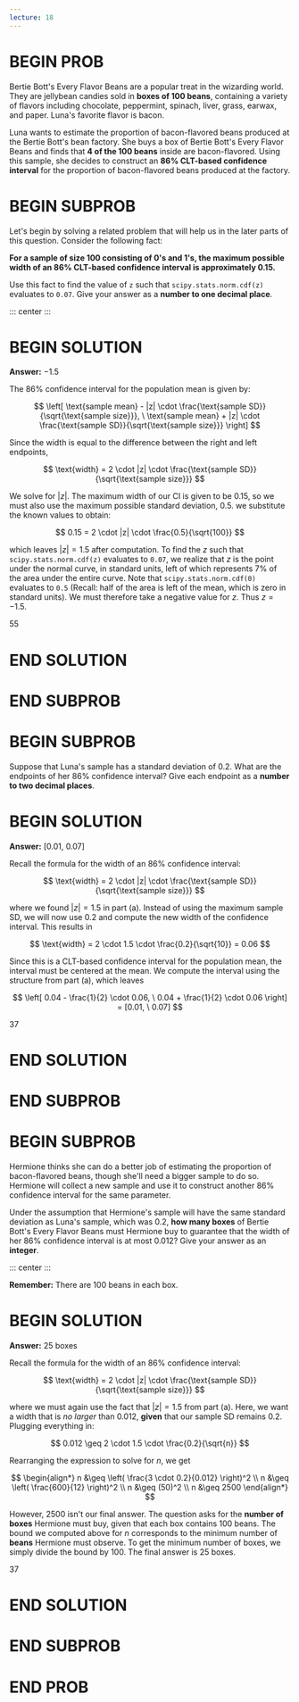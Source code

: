 ```yaml
---
lecture: 18
---
```


# BEGIN PROB




Bertie Bott's Every Flavor Beans are a popular treat in the wizarding
world. They are jellybean candies sold in **boxes of 100 beans**,
containing a variety of flavors including chocolate, peppermint,
spinach, liver, grass, earwax, and paper. Luna's favorite flavor is
bacon.


Luna wants to estimate the proportion of bacon-flavored beans produced
at the Bertie Bott's bean factory. She buys a box of Bertie Bott's Every
Flavor Beans and finds that **4 of the 100 beans** inside are
bacon-flavored. Using this sample, she decides to construct an **86$\%$
CLT-based confidence interval** for the proportion of bacon-flavored
beans produced at the factory.


# BEGIN SUBPROB


Let's begin by solving a related problem that will help us in the later
parts of this question. Consider the following fact:


**For a sample of size 100 consisting of $0$'s and $1$'s, the maximum
possible width of an $86\%$ CLT-based confidence interval is
approximately $0.15$.**


Use this fact to find the value of `z` such that
`scipy.stats.norm.cdf(z)` evaluates to `0.07`. Give your answer as a
**number to one decimal place**.


::: center
:::


# BEGIN SOLUTION


**Answer:** $-1.5$


The 86% confidence interval for the population mean is given by:

$$
\left[
\text{sample mean} - |z| \cdot \frac{\text{sample SD}}{\sqrt{\text{sample size}}}, \
\text{sample mean} + |z| \cdot \frac{\text{sample SD}}{\sqrt{\text{sample size}}}
\right]
$$


Since the width is equal to the difference between the right and left endpoints,


$$
\text{width} = 2 \cdot |z| \cdot \frac{\text{sample SD}}{\sqrt{\text{sample size}}}
$$


We solve for $|z|$. The maximum width of our CI is given to be $0.15$, so we must also use the maximum possible standard deviation, $0.5$. we substitute the known values to obtain:


$$
0.15 = 2 \cdot |z| \cdot \frac{0.5}{\sqrt{100}}
$$


which leaves $|z| = 1.5$ after computation. To find the $z$ such that  `scipy.stats.norm.cdf(z)` evaluates to `0.07`, we realize that $z$ is the point under the normal curve, in standard units, left of which represents $7\%$ of the area under the entire curve. Note that `scipy.stats.norm.cdf(0)` evaluates to `0.5` (Recall: half of the area is left of the mean, which is zero in standard units). We must therefore take a negative value for $z$. Thus $z = -1.5$.


<average>55</average>


# END SOLUTION


# END SUBPROB


# BEGIN SUBPROB


Suppose that Luna's sample has a standard deviation of $0.2$. What are
the endpoints of her $86\%$ confidence interval? Give each endpoint as a
**number to two decimal places**.




# BEGIN SOLUTION


**Answer:** $[0.01, \ 0.07]$


Recall the formula for the width of an $86\%$ confidence interval:


$$
\text{width} = 2 \cdot |z| \cdot \frac{\text{sample SD}}{\sqrt{\text{sample size}}}
$$


where we found $|z| = 1.5$ in part (a). Instead of using the maximum sample SD, we will now use $0.2$ and compute the new width of the confidence interval. This results in


$$
\text{width} = 2 \cdot 1.5 \cdot \frac{0.2}{\sqrt{10}} = 0.06
$$


Since this is a CLT-based confidence interval for the population mean, the interval must be centered at the mean. We compute the interval using the structure from part (a), which leaves


$$
\left[
0.04 - \frac{1}{2} \cdot 0.06, \
0.04 + \frac{1}{2} \cdot 0.06
\right] = [0.01, \ 0.07]
$$


<average>37</average>


# END SOLUTION


# END SUBPROB


# BEGIN SUBPROB


Hermione thinks she can do a better job of estimating the proportion of
bacon-flavored beans, though she'll need a bigger sample to do so.
Hermione will collect a new sample and use it to construct another
$86\%$ confidence interval for the same parameter.


Under the assumption that Hermione's sample will have the same standard
deviation as Luna's sample, which was 0.2, **how many boxes** of Bertie
Bott's Every Flavor Beans must Hermione buy to guarantee that the width
of her $86\%$ confidence interval is at most $0.012$? Give your answer
as an **integer**.


::: center
:::


**Remember:** There are 100 beans in each box.


# BEGIN SOLUTION


**Answer:** $25$ boxes


Recall the formula for the width of an $86\%$ confidence interval:


$$
\text{width} = 2 \cdot |z| \cdot \frac{\text{sample SD}}{\sqrt{\text{sample size}}}
$$


where we must again use the fact that $|z| = 1.5$ from part (a). Here, we want a width that is *no larger* than $0.012$, **given** that our sample SD remains $0.2$. Plugging everything in:


$$
0.012 \geq 2 \cdot 1.5 \cdot \frac{0.2}{\sqrt{n}}
$$


Rearranging the expression to solve for $n$, we get


$$
\begin{align*}
n &\geq \left( \frac{3 \cdot 0.2}{0.012} \right)^2 \\
n &\geq \left( \frac{600}{12} \right)^2 \\
n &\geq (50)^2 \\
n &\geq 2500
\end{align*}
$$


However, $2500$ isn't our final answer. The question asks for the **number of boxes** Hermione must buy, given that each box contains 100 beans. The bound we computed above for $n$ corresponds to the minimum number of **beans** Hermione must observe. To get the minimum number of boxes, we simply divide the bound by $100$. The final answer is $25$ boxes.


<average>37</average>


# END SOLUTION


# END SUBPROB


# END PROB

